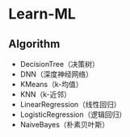 # Learn-ML

## Algorithm

- DecisionTree（决策树）
- DNN（深度神经网络）
- KMeans（k-均值）
- KNN（k-近邻）
- LinearRegression（线性回归）
- LogisticRegression（逻辑回归）
- NaiveBayes（朴素贝叶斯）